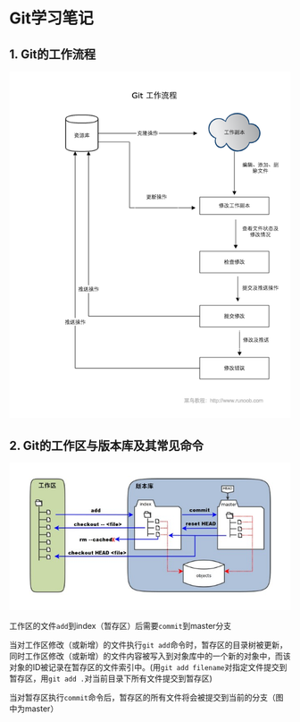 # Git学习笔记

## 1. Git的工作流程

![](photos/git-process.png)

## 2. Git的工作区与版本库及其常见命令

![](photos/wks.jpg)

工作区的文件`add`到index（暂存区）后需要`commit`到master分支



当对工作区修改（或新增）的文件执行`git add`命令时，暂存区的目录树被更新，同时工作区修改（或新增）的文件内容被写入到对象库中的一个新的对象中，而该对象的ID被记录在暂存区的文件索引中。(用`git add filename`对指定文件提交到暂存区，用`git add .`对当前目录下所有文件提交到暂存区)

当对暂存区执行`commit`命令后，暂存区的所有文件将会被提交到当前的分支（图中为master）

